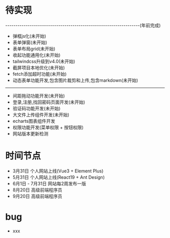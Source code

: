 # 待实现
------------------------------------------------------------------(年前完成)
- 弹框js化(未开始)
- 表单弹窗(未开始)
- 表单布局grid(未开始)
- 收起功能通用化(未开始)
- tailwindcss升级到v4.0(未开始)
- 截屏项目本地优化(未开始)
- fetch添加超时功能(未开始)
- 动态表单功能开发,包含图片裁剪和上传,包含markdown(未开始)
------------------------------------------------------------------
- 间距拖动功能开发(未开始)
- 登录,注册,找回密码页面开发(未开始)
- 验证码功能开发(未开始)
- 大文件上传组件开发(未开始)
- echarts图表组件开发
- 权限功能开发(菜单权限 + 按钮权限)
- 网站版本更新检测

# 时间节点
- 3月31日 个人网站上线(Vue3 + Element Plus)
- 5月31日 个人网站上线(React19 + Ant Design)
- 6月1日 - 7月31日 网站每2周发布一版
- 8月20日 高级前端程序员
- 9月20日 高级前端程序员

# bug
- xxx